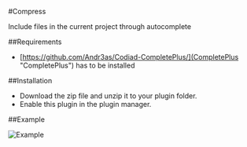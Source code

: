 #Compress

Include files in the current project through autocomplete

##Requirements

- [https://github.com/Andr3as/Codiad-CompletePlus/](CompletePlus "CompletePlus") has to be installed

##Installation

- Download the zip file and unzip it to your plugin folder.
- Enable this plugin in the plugin manager.

##Example

![Example](http://andrano.de/Plugins/img/include.jpg "Example")